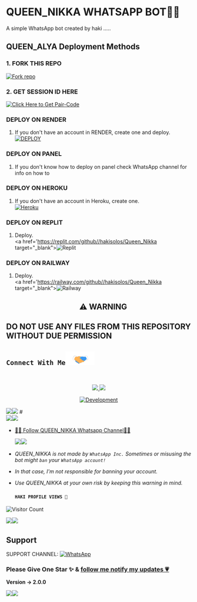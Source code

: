 # QUEEN_NIKKA WHATSAPP BOT👸👑
   A simple WhatsApp bot created by haki .....

 ## QUEEN_ALYA Deployment Methods

### 1. FORK THIS REPO

<a href='https://github.com/hakisolos/QUEEN_NIKKA/fork' target="_blank"><img alt='Fork repo' src='https://img.shields.io/badge/Fork This Repo-black?style=for-the-badge&logo=git&logoColor=white'/></a>

### 2. GET SESSION ID HERE
 
<a href="https://queen-nikka-scanner-g3q8.onrender.com/"><img src="https://img.shields.io/badge/PAIR_CODE-blue" alt="Click Here to Get Pair-Code" width="110"></a>   


### DEPLOY ON RENDER

1. If you don't have an account in RENDER, create one and deploy.
    <br>
    <a href='https://dashboard.render.com/select-repo?type=web' target="_blank"><img alt='DEPLOY' src='https://img.shields.io/badge/-DEPLOY-black?style=for-the-badge&logo=render&logoColor=white'/></a>


### DEPLOY ON PANEL
1. If you don't know how to deploy on panel check WhatsApp channel for info on how to<br>
 <a href='https://whatsapp.com/channel/0029VahnIlbKWEKtCkFRzx3x'></a>
### DEPLOY ON HEROKU

1. If you don't have an account in Heroku, create one.
    <br>
    <a href='https://signup.heroku.com/' target="_blank"><img alt='Heroku' src='https://img.shields.io/badge/-Create-purple?style=for-the-badge&logo=heroku&logoColor=white'/></a>

### DEPLOY ON REPLIT
1. Deploy.
    <br>
    <a href='https://replit.com/github//hakisolos/Queen_Nikka target="_blank"><img alt='Replit' src='https://img.shields.io/badge/-Deploy-red?style=for-the-badge&logo=replit&logoColor=white'/></a>
### DEPLOY ON RAILWAY
1. Deploy.
    <br>
    <a href='https://railway.com/github//hakisolos/Queen_Nikka target="_blank"><img alt='Railway' src='https://img.shields.io/badge/-Deploy-green?style=for-the-badge&logo=railway&logoColor=white'/></a>

    <h2 align="center"> ⚠️ WARNING</h2>
## DO NOT USE ANY FILES FROM THIS REPOSITORY WITHOUT DUE PERMISSION

## ```Connect With Me```<img src="https://github.com/0xAbdulKhalid/0xAbdulKhalid/raw/main/assets/mdImages/handshake.gif" width ="80"></h1> 
 <br> 
<p align="center">
<a href="https://wa.me/2348100835767"><img src="https://img.shields.io/badge/Contact KING-25D366?style=for-the-badge&logo=whatsapp&logoColor=white" />
<a href="https://whatsapp.com/channel/0029VaeW5Tw4yltQOYIO5E2D"><img src="https://img.shields.io/badge/Join Official Channel-25D366?style=for-the-badge&logo=whatsapp&logoColor=white" />
<p align="center">
<img alt="Development" width="250" src="https://media2.giphy.com/media/W9tBvzTXkQopi/giphy.gif?cid=6c09b952xu6syi1fyqfyc04wcfk0qvqe8fd7sop136zxfjyn&ep=v1_internal_gif_by_id&rid=giphy.gif&ct=g" /> </p>
<a><img src='https://i.imgur.com/LyHic3i.gif'/></a><a><img src='https://i.imgur.com/LyHic3i.gif'/></a>
# 

<br>
<a><img src='https://i.imgur.com/LyHic3i.gif'/></a><a><img src='https://i.imgur.com/LyHic3i.gif'/></a>

* [🧑‍💻 Follow QUEEN_NIKKA Whatsapp Channel🧑‍💻](https://whatsapp.com/channel/0029VahnIlbKWEKtCkFRzx3x)

  <a><img src='https://i.imgur.com/LyHic3i.gif'/></a><a><img src='https://i.imgur.com/LyHic3i.gif'/></a>
  

- *QUEEN_NIKKA is not made by `WhatsApp Inc.` Sometimes or misusing the bot might `ban` your `WhatsApp account!`*
- *In that case, I'm not responsible for banning your account.*
- *Use QUEEN_NIKKA at your own risk by keeping this warning in mind.*
  
  #### ```HAKI PROFILE VIEWS 🧚```
![Visitor Count](https://profile-counter.glitch.me/hakisolos/count.svg)

<a><img src='https://i.imgur.com/LyHic3i.gif'/></a><a><img src='https://i.imgur.com/LyHic3i.gif'/></a>


## Support

SUPPORT CHANNEL: <a href="[https://whatsapp.com/channel/0029VaeW5Tw4yltQOYIO5E2D)"><img alt="WhatsApp" src="https://img.shields.io/badge/WhatsApp-25D366?style=for-the-badge&logo=whatsapp&logoColor=white"/></a>


### Please Give One Star ✨ & [follow me notify my updates 💗](https://github.com/STAR-KING0)
<b>Version -> 2.0.0</b>

<a><img src='https://i.imgur.com/LyHic3i.gif'/></a><a><img src='https://i.imgur.com/LyHic3i.gif'/></a>
  
